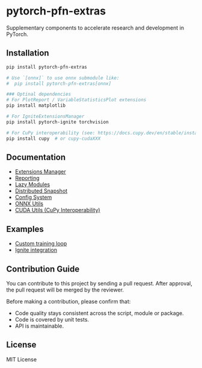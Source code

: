 # pytorch-pfn-extras

Supplementary components to accelerate research and development in PyTorch.

## Installation

```sh
pip install pytorch-pfn-extras

# Use `[onnx]` to use onnx submodule like:
#  pip install pytorch-pfn-extras[onnx]

### Optinal dependencies
# For PlotReport / VariableStatisticsPlot extensions
pip install matplotlib

# For IgniteExtensionsManager
pip install pytorch-ignite torchvision

# For CuPy interoperability (see: https://docs.cupy.dev/en/stable/install.html)
pip install cupy  # or cupy-cudaXXX

```

## Documentation

* [Extensions Manager](docs/extensions.md)
* [Reporting](docs/reporting.md)
* [Lazy Modules](docs/lazy.md)
* [Distributed Snapshot](docs/snapshot.md)
* [Config System](docs/config.md)
* [ONNX Utils](docs/onnx.md)
* [CUDA Utils (CuPy Interoperability)](docs/cuda.md)

## Examples

* [Custom training loop](example/mnist.py)
* [Ignite integration](example/ignite-mnist.py)

## Contribution Guide

You can contribute to this project by sending a pull request.
After approval, the pull request will be merged by the reviewer.

Before making a contribution, please confirm that:

- Code quality stays consistent across the script, module or package.
- Code is covered by unit tests.
- API is maintainable.

## License

MIT License

